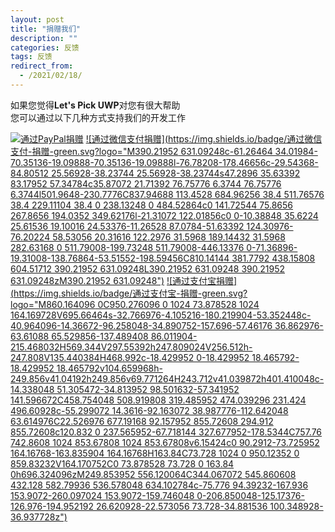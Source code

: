```yaml
---
layout: post
title: "捐赠我们"
description: ""
categories: 反馈
tags: 反馈
redirect_from:
  - /2021/02/18/
---
```


如果您觉得**Let's Pick UWP**对您有很大帮助<br/>
您可以通过以下几种方式支持我们的开发工作<br/>

[![通过PayPal捐赠](https://img.shields.io/badge/通过PayPal-捐赠-green.svg?logo=paypal)](https://www.paypal.me/TechyWu)
[![通过微信支付捐赠](https://img.shields.io/badge/通过微信支付-捐赠-green.svg?logo="M390.21952 631.09248c-61.26464 34.01984-70.35136-19.09888-70.35136-19.09888l-76.78208-178.46656c-29.54368-84.80512 25.56928-38.23744 25.56928-38.23744s47.2896 35.63392 83.17952 57.34784c35.87072 21.71392 76.75776 6.3744 76.75776 6.3744l501.9648-230.7776C837.94688 113.4528 684.96256 38.4 511.76576 38.4 229.11104 38.4 0 238.13248 0 484.52864c0 141.72544 75.8656 267.8656 194.0352 349.62176l-21.31072 122.01856c0 0-10.38848 35.6224 25.61536 19.10016 24.53376-11.26528 87.0784-51.63392 124.30976-76.20224 58.53056 20.31616 122.2976 31.5968 189.14432 31.5968 282.63168 0 511.79008-199.73248 511.79008-446.13376 0-71.36896-19.31008-138.76864-53.51552-198.59456C810.14144 381.7792 438.15808 604.51712 390.21952 631.09248L390.21952 631.09248 390.21952 631.09248zM390.21952 631.09248")](null)
[![通过支付宝捐赠](https://img.shields.io/badge/通过支付宝-捐赠-green.svg?logo="M860.164096 0C950.276096 0 1024 73.878528 1024 164.169728V695.66464s-32.766976-4.105216-180.219904-53.352448c-40.964096-14.36672-96.258048-34.890752-157.696-57.46176 36.862976-63.61088 65.529856-137.489408 86.011904-215.468032H569.344V297.55392h247.809024V256.512h-247.808V135.440384H468.992c-18.429952 0-18.429952 18.465792-18.429952 18.465792v104.659968h-249.856v41.04192h249.856v69.771264H243.712v41.039872h401.410048c-14.338048 51.305472-34.813952 98.501632-57.341952 141.596672C458.754048 508.919808 319.485952 474.039296 231.424 496.60928c-55.299072 14.3616-92.163072 38.987776-112.642048 63.614976C22.526976 677.19168 92.157952 855.72608 294.912 855.72608c120.832 0 237.565952-67.718144 327.677952-178.5344C757.76 742.8608 1024 853.67808 1024 853.67808v6.15424c0 90.2912-73.725952 164.16768-163.835904 164.16768H163.84C73.728 1024 0 950.12352 0 859.83232V164.170752C0 73.878528 73.728 0 163.84 0h696.324096zM249.853952 556.120064C344.067072 545.860608 432.128 582.79936 536.578048 634.102784c-75.776 94.39232-167.936 153.9072-260.097024 153.9072-159.746048 0-206.850048-125.17376-126.976-194.952192 26.620928-22.573056 73.728-34.881536 100.348928-36.937728z")](null)